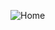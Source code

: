 ![Home](https://user-images.githubusercontent.com/107090584/190930788-f2b01595-eda1-4d47-af39-7603467a7db6.png)
